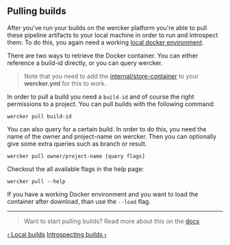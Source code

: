 ## Pulling builds

After you've run your builds on the wercker platform you're able to pull these
pipeline artifacts to your local machine in order to run and introspect them. To
do this, you again need a working
[local docker environment](/learn/basics/the-wercker-cli.html).

There are two ways to retrieve the Docker container. You can either reference a
build-id directly, or you can query wercker.

> Note that you need to add the [internal/store-container](/docs/steps/internal-steps.html#store-container) to your
**wercker.yml** for this to work.

In order to pull a build you need a `build-id` and of course the right
permissions to a project. You can pull builds with the following
command:

```no-highlight
wercker pull build-id
```

You can also query for a certain build. In order to do this, you need the name
of the owner and project-name on wercker. Then you can optionally give some
extra queries such as branch or result.

```no-highlight
wercker pull owner/project-name [query flags]
```

Checkout the all available flags in the help page:

```no-highlight
wercker pull --help
```

If you have a working Docker environment and you want to load the container
after download, than use the `--load` flag.

- - -
> Want to start pulling builds? Read more about this on the
> [docs](/docs/using-the-cli/pulling-containers.html)

[&lsaquo; Local builds](/learn/build/local-builds.html "nav previous build")
[Introspecting builds &rsaquo;](/learn/build/introspecting-builds.html "nav next build")

